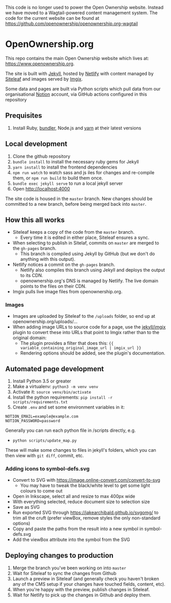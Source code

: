 This code is no longer used to power the Open Ownership website. Instead we have moved to a Wagtail-powered content management system. The code for the current website can be found at https://github.com/openownership/openownership.org-wagtail

# OpenOwnership.org

This repo contains the main Open Ownership website which lives at:
https://www.openownership.org.

The site is built with [Jekyll](https://jekyllrb.com/), hosted by
[Netlify](https://www.netlify.com/) with content managed by
[Siteleaf](https://www.siteleaf.com/) and images served by
[Imgix](https://www.imgix.com/).

Some data and pages are built via Python scripts which pull data from our
organisational [Notion](https://notion.so) account, via GitHub actions configured
in this repository

## Prequisites
1. Install Ruby, [bundler](https://bundler.io/), Node.js and [yarn](https://yarnpkg.com/) at their latest versions

## Local development
1. Clone the github repository
2. `bundle install` to install the necessary ruby gems for Jekyll
3. `yarn install` to install the frontend dependencies
4. `npm run watch` to watch sass and js iles for changes and re-compile them,
   or `npm run build` to build them once.
5. `bundle exec jekyll serve` to run a local jekyll server
6. Open [http://localhost:4000](http://localhost:4000)

The site code is housed in the `master` branch. New changes should be committed to a new branch, before being merged back into `master`.

## How this all works

* Siteleaf keeps a copy of the code from the `master` branch.
   * Every time it is edited in either place, Siteleaf ensures a sync.
* When selecting to publish in Sitelaf, commits on `master` are merged to the `gh-pages` branch.
   * This branch is compiled using Jekyll by GitHub (but we don't do anything with this output).
* Netlify notices a commit on the `gh-pages` branch.
   * Netlify also compiles this branch using Jekyll and deploys the output to its CDN.
   * openownership.org's DNS is managed by Netlify. The live domain points to the files on their CDN.
* Imgix pulls live image files from openownership.org.

### Images

* Images are uploaded by Siteleaf to the `/uploads` folder, so end up at openownership.org/uploads/...
* When adding image URLs to source code for a page, use the [jekyll/imgix](https://github.com/imgix/jekyll-imgix) plugin to convert these into URLs that point to Imgix rather than to the original domain:
   * The plugin provides a filter that does this: `{{ variable_containing_original_image_url | imgix_url }}`
   * Rendering options should be added, see the plugin's documentation.

## Automated page development
1. Install Python 3.5 or greater
2. Make a virtualenv: `python3 -m venv venv`
3. Activate it: `source venv/bin/activate`
4. Install the python requirements: `pip install -r scripts/requirements.txt`
5. Create `.env` and set some environment variables in it:

```shell
NOTION_EMAIL=example@example.com
NOTION_PASSWORD=password
```

Generally you can run each python file in /scripts directly, e.g.
- `python scripts/update_map.py`

These will make some changes to files in jekyll's folders, which you can then
view with `git diff`, commit, etc.

### Adding icons to symbol-defs.svg

- Convert to SVG with https://image.online-convert.com/convert-to-svg
  - You may have to tweak the black/white level to get some light colours to
    come out
- Open in Inkscape, select all and resize to max 400px wide
- With everything selected, reduce document size to selection size
- Save as SVG
- Run exported SVG through https://jakearchibald.github.io/svgomg/ to trim all
  the cruft (prefer viewBox, remove styles the only non-standard options)
- Copy and paste the paths from the result into a new symbol in symbol-defs.svg
- Add the viewBox attribute into the symbol from the SVG

## Deploying changes to production

1. Merge the branch you've been working on into `master`
2. Wait for Siteleaf to sync the changes from Github
3. Launch a preview in Siteleaf (and generally check you haven't broken any of
   the CMS setup if your changes have touched fields, content, etc).
4. When you're happy with the preview, publish changes in Siteleaf.
5. Wait for Netlify to pick up the changes in Github and deploy them.
